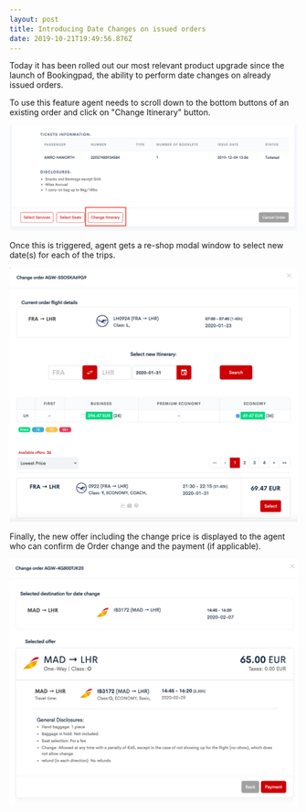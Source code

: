 ```yaml
---
layout: post
title: Introducing Date Changes on issued orders
date: 2019-10-21T19:49:56.876Z
---
```

Today it has been rolled out our most relevant product upgrade since the launch of Bookingpad, the ability to perform date changes on already issued orders.

To use this feature agent needs to scroll down to the bottom buttons of an existing order and click on "Change Itinerary" button.

![Change Itinerary Button placed at the bottom of existing issued orders](/assets/uploads/airgateway_ndc_booking_tool-change-itinerary-button.png "Change Itinerary Button placed at the bottom of existing issued orders")

Once this is triggered, agent gets a re-shop modal window to select new date(s) for each of the trips.

![Offer Reshop modal window](/assets/uploads/airgateway_ndc_booking_tool-change-itinerary-view.png "Offer Reshop modal window")

Finally, the new offer including the change price is displayed to the agent who can confirm de Order change and the payment (if applicable).

![Order Dates Change confirmation window](/assets/uploads/orderchange-confirmation-view.png "Order Dates Change confirmation window")
